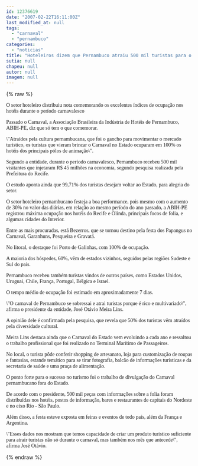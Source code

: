 ```yaml
---
id: 12376619
date: "2007-02-22T16:11:00Z"
last_modified_at: null
tags:
  - "carnaval"
  - "pernambuco"
categories:
  - "noticias"
title: "Hoteleiros dizem que Pernambuco atraiu 500 mil turistas para o Carnaval"
sutia: null
chapeu: null
autor: null
imagem: null
---
```

{% raw %}
<p><P><FONT face=\"Times New Roman\"><FONT face=Verdana>O setor hoteleiro distribuiu nota comemorando os excelentes índices de ocupação nos hotéis durante o período carnavalesco </FONT></P></p>
<p><P><FONT face=Verdana>Passado o Carnaval, a Associação Brasileira da Indústria de Hotéis de Pernambuco, ABIH-PE, diz que só tem o que comemorar. </FONT></P></p>
<p><P><FONT face=Verdana>\"Atraídos pela cultura pernambucana, que foi o gancho para movimentar o mercado turístico, os turistas que vieram brincar o Carnaval no Estado ocuparam em 100% os hotéis dos principais pólos de animação\". </FONT></P></p>
<p><P><FONT face=Verdana>Segundo a entidade, durante o período carnavalesco, Pernambuco recebeu 500 mil visitantes que injetaram R$ 45 milhões na economia, segundo pesquisa realizada pela Prefeitura do Recife. </FONT></P></p>
<p><P><FONT face=Verdana>O estudo aponta ainda que 99,71% dos turistas desejam voltar ao Estado, para alegria do setor. </FONT></P></p>
<p><P><FONT face=Verdana>O setor hoteleiro pernambucano festeja a boa performance, pois mesmo com o aumento de 30% no valor das diárias, em relação ao mesmo período do ano passado, a ABIH-PE registrou máxima ocupação nos hotéis do Recife e Olinda, principais focos de folia, e algumas cidades do Interior. </FONT></P></p>
<p><P><FONT face=Verdana>Entre as mais procuradas, está Bezerros, que se tornou destino pela festa dos Papangus no Carnaval, Garanhuns, Pesqueira e Gravatá. </FONT></P></p>
<p><P><FONT face=Verdana>No litoral, o destaque foi Porto de Galinhas, com 100% de ocupação. </FONT></P></p>
<p><P><FONT face=Verdana>A maioria dos hóspedes, 60%, vêm de estados vizinhos, seguidos pelas regiões Sudeste e Sul do país. </FONT></P></p>
<p><P><FONT face=Verdana>Pernambuco recebeu também turistas vindos de outros países, como Estados Unidos, Uruguai, Chile, França, Portugal, Bélgica e Israel. </FONT></P></p>
<p><P><FONT face=Verdana>O tempo médio de ocupação foi estimado em aproximadamente 7 dias.</FONT></P></p>
<p><P><FONT face=Verdana>\"O carnaval de Pernambuco se sobressai e atrai turistas porque é rico e multivariado\", afirma o presidente da entidade, José Otávio Meira Lins. </FONT></P></p>
<p><P><FONT face=Verdana>A opinião dele é confirmada pela pesquisa, que revela que 50% dos turistas vêm atraídos pela diversidade cultural.</FONT></P></p>
<p><P><FONT face=Verdana>Meira Lins destaca ainda que o Carnaval do Estado vem evoluindo a cada ano e ressaltou o trabalho profissional que foi realizado no Terminal Marítimo de Passageiros. </FONT></P></p>
<p><P><FONT face=Verdana>No local, o turista pôde conferir shopping de artesanato, loja para customização de roupas e fantasias, estande temático para se tirar fotografia, balcão de informações turísticas e da secretaria de saúde e uma praça de alimentação. </FONT></P></p>
<p><P><FONT face=Verdana>O ponto forte para o sucesso no turismo foi o trabalho de divulgação do Carnaval pernambucano fora do Estado. </FONT></P></p>
<p><P><FONT face=Verdana>De acordo com o presidente, 500 mil peças com informações sobre a folia foram distribuídas nos hotéis, postos de informação, bares e restaurantes de capitais do Nordeste e no eixo Rio - São Paulo. </FONT></P></p>
<p><P><FONT face=Verdana>Além disso, a festa esteve exposta em feiras e eventos de todo país, além da França e Argentina. </FONT></P></p>
<p><P><FONT face=Verdana>\"Esses dados nos mostram que temos capacidade de criar um produto turístico suficiente para atrair turistas não só durante o carnaval, mas também nos mês que antecede\", afirma José Otávio. </FONT></FONT></P> </p>
{% endraw %}